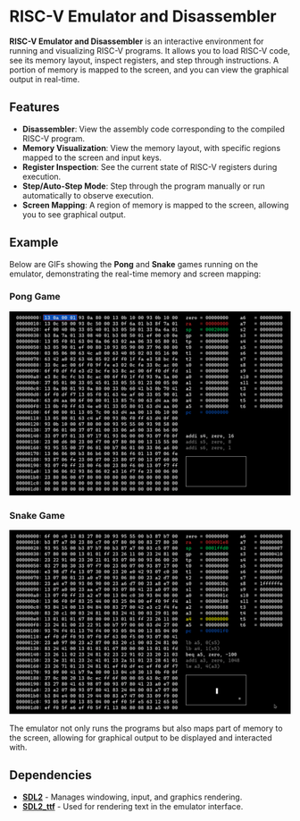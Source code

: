 # RISC-V Emulator and Disassembler

**RISC-V Emulator and Disassembler** is an interactive environment for running and visualizing RISC-V programs. It allows you to load RISC-V code, see its memory layout, inspect registers, and step through instructions. A portion of memory is mapped to the screen, and you can view the graphical output in real-time.

## Features

- **Disassembler**: View the assembly code corresponding to the compiled RISC-V program.
- **Memory Visualization**: View the memory layout, with specific regions mapped to the screen and input keys.
- **Register Inspection**: See the current state of RISC-V registers during execution.
- **Step/Auto-Step Mode**: Step through the program manually or run automatically to observe execution.
- **Screen Mapping**: A region of memory is mapped to the screen, allowing you to see graphical output.
  
## Example

Below are GIFs showing the **Pong** and **Snake** games running on the emulator, demonstrating the real-time memory and screen mapping:

### Pong Game
![Pong Game](gifs/pong.gif)

### Snake Game
![Snake Game](gifs/snake.gif)

The emulator not only runs the programs but also maps part of memory to the screen, allowing for graphical output to be displayed and interacted with.

## Dependencies

- **[SDL2](https://www.libsdl.org/)** - Manages windowing, input, and graphics rendering.
- **[SDL2_ttf](https://github.com/libsdl-org/SDL_ttf)** - Used for rendering text in the emulator interface.
